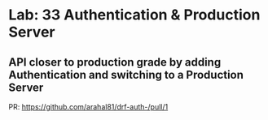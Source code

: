 # Lab: 33 Authentication & Production Server

## API closer to production grade by adding Authentication and switching to a Production Server

PR: https://github.com/arahal81/drf-auth-/pull/1
